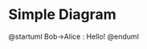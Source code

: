 # Simple Diagram

<code-block lang="plantuml">
    @startuml
    Bob->Alice : Hello!
    @enduml
</code-block>




